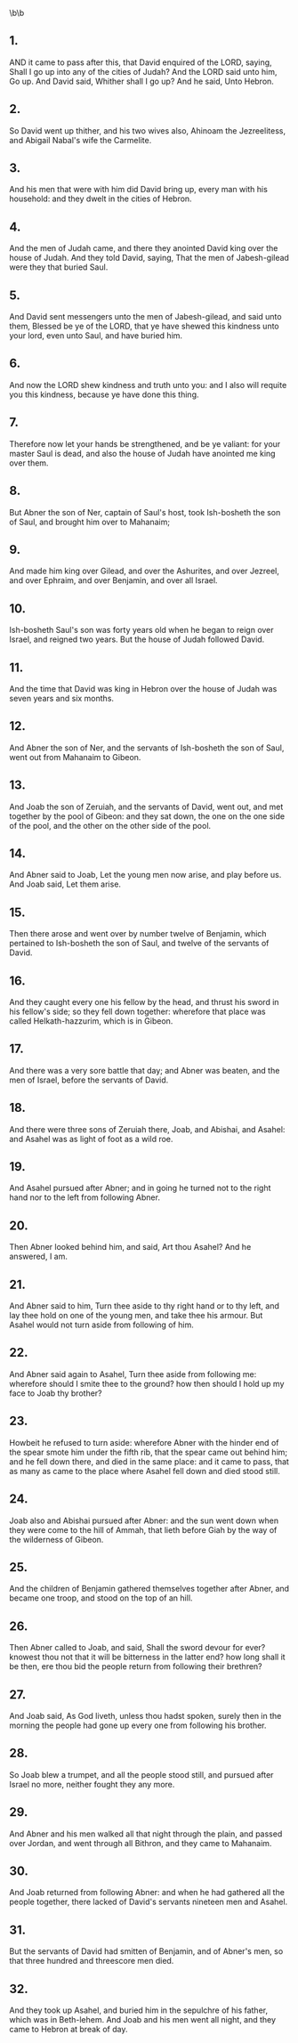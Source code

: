 \b\b
## 1.
AND it came to pass after this, that David enquired of the LORD, saying, Shall I go up into any of the cities of Judah?  And the LORD said unto him, Go up.  And David said, Whither shall I go up?  And he said, Unto Hebron.
## 2.
So David went up thither, and his two wives also, Ahinoam the Jezreelitess, and Abigail Nabal's wife the Carmelite.
## 3.
And his men that were with him did David bring up, every man with his household: and they dwelt in the cities of Hebron.
## 4.
And the men of Judah came, and there they anointed David king over the house of Judah.  And they told David, saying, That the men of Jabesh-gilead were they that buried Saul.
## 5.
And David sent messengers unto the men of Jabesh-gilead, and said unto them, Blessed be ye of the LORD, that ye have shewed this kindness unto your lord, even unto Saul, and have buried him.
## 6.
And now the LORD shew kindness and truth unto you: and I also will requite you this kindness, because ye have done this thing.
## 7.
Therefore now let your hands be strengthened, and be ye valiant: for your master Saul is dead, and also the house of Judah have anointed me king over them.
## 8.
But Abner the son of Ner, captain of Saul's host, took Ish-bosheth the son of Saul, and brought him over to Mahanaim;
## 9.
And made him king over Gilead, and over the Ashurites, and over Jezreel, and over Ephraim, and over Benjamin, and over all Israel.
## 10.
Ish-bosheth Saul's son was forty years old when he began to reign over Israel, and reigned two years.  But the house of Judah followed David.
## 11.
And the time that David was king in Hebron over the house of Judah was seven years and six months.
## 12.
And Abner the son of Ner, and the servants of Ish-bosheth the son of Saul, went out from Mahanaim to Gibeon.
## 13.
And Joab the son of Zeruiah, and the servants of David, went out, and met together by the pool of Gibeon: and they sat down, the one on the one side of the pool, and the other on the other side of the pool.
## 14.
And Abner said to Joab, Let the young men now arise, and play before us.  And Joab said, Let them arise.
## 15.
Then there arose and went over by number twelve of Benjamin, which pertained to Ish-bosheth the son of Saul, and twelve of the servants of David.
## 16.
And they caught every one his fellow by the head, and thrust his sword in his fellow's side; so they fell down together: wherefore that place was called Helkath-hazzurim, which is in Gibeon.
## 17.
And there was a very sore battle that day; and Abner was beaten, and the men of Israel, before the servants of David.
## 18.
And there were three sons of Zeruiah there, Joab, and Abishai, and Asahel: and Asahel was as light of foot as a wild roe.
## 19.
And Asahel pursued after Abner; and in going he turned not to the right hand nor to the left from following Abner.
## 20.
Then Abner looked behind him, and said, Art thou Asahel?  And he answered, I am.
## 21.
And Abner said to him, Turn thee aside to thy right hand or to thy left, and lay thee hold on one of the young men, and take thee his armour.  But Asahel would not turn aside from following of him.
## 22.
And Abner said again to Asahel, Turn thee aside from following me: wherefore should I smite thee to the ground?  how then should I hold up my face to Joab thy brother?
## 23.
Howbeit he refused to turn aside: wherefore Abner with the hinder end of the spear smote him under the fifth rib, that the spear came out behind him; and he fell down there, and died in the same place: and it came to pass, that as many as came to the place where Asahel fell down and died stood still.
## 24.
Joab also and Abishai pursued after Abner: and the sun went down when they were come to the hill of Ammah, that lieth before Giah by the way of the wilderness of Gibeon.
## 25.
And the children of Benjamin gathered themselves together after Abner, and became one troop, and stood on the top of an hill.
## 26.
Then Abner called to Joab, and said, Shall the sword devour for ever?  knowest thou not that it will be bitterness in the latter end?  how long shall it be then, ere thou bid the people return from following their brethren?
## 27.
And Joab said, As God liveth, unless thou hadst spoken, surely then in the morning the people had gone up every one from following his brother.
## 28.
So Joab blew a trumpet, and all the people stood still, and pursued after Israel no more, neither fought they any more.
## 29.
And Abner and his men walked all that night through the plain, and passed over Jordan, and went through all Bithron, and they came to Mahanaim.
## 30.
And Joab returned from following Abner: and when he had gathered all the people together, there lacked of David's servants nineteen men and Asahel.
## 31.
But the servants of David had smitten of Benjamin, and of Abner's men, so that three hundred and threescore men died.
## 32.
And they took up Asahel, and buried him in the sepulchre of his father, which was in Beth-lehem.  And Joab and his men went all night, and they came to Hebron at break of day.
